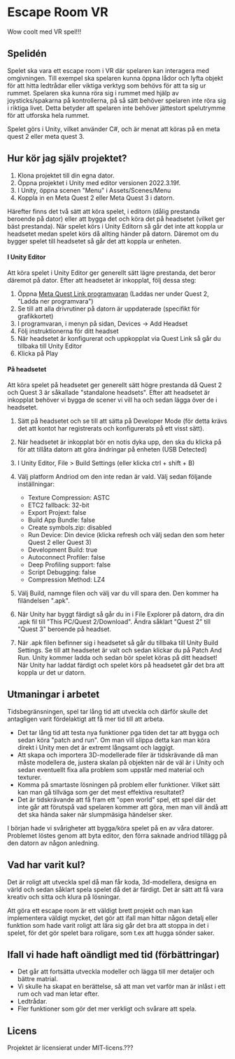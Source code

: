 # Escape Room VR
Wow coolt med VR spel!!!

## Spelidén
Spelet ska vara ett escape room i VR där spelaren kan interagera med omgivningen. Till exempel ska spelaren kunna öppna lådor och lyfta objekt för att hitta ledtrådar eller viktiga verktyg som behövs för att ta sig ur rummet. 
Spelaren ska kunna röra sig i rummet med hjälp av joysticks/spakarna på kontrollerna, på så sätt behöver spelaren inte röra sig i riktiga livet. Detta betyder att spelaren inte behöver jättestort spelutrymme för att utforska hela rummet.

Spelet görs i Unity, vilket använder C#, och är menat att köras på en meta quest 2 eller meta quest 3.


## Hur kör jag själv projektet?
1. Klona projektet till din egna dator.
2. Öppna projektet i Unity med editor versionen 2022.3.19f.
3. I Unity, öppna scenen "Menu" i Assets/Scenes/Menu
4. Koppla in en Meta Quest 2 eller Meta Quest 3 i datorn.

Härefter finns det två sätt att köra spelet, i editorn (dålig prestanda beroende på dator) eller att bygga det och köra det på headsetet (vilket ger bäst prestanda).
När spelet körs i Unity Editorn så går det inte att koppla ur headsetet medan spelet körs då allting händer på datorn. Däremot om du bygger spelet till headsetet så går det att koppla ur enheten.

#### I Unity Editor
Att köra spelet i Unity Editor ger generellt sätt lägre prestanda, det beror däremot på dator.
Efter att headsetet är inkopplat, följ dessa steg:
1. Öppna  [Meta Quest Link programvaran](https://www.meta.com/se/quest/setup/) (Laddas ner under Quest 2, "Ladda ner programvara")
2. Se till att alla drivrutiner på datorn är uppdaterade (specifikt för grafikkortet)
3. I programvaran, i menyn på sidan, Devices -> Add Headset
4. Följ instruktionerna för ditt headset
5. När headsetet är konfigurerat och uppkopplat via Quest Link så går du tillbaka till Unity Editor
6. Klicka på Play

#### På headsetet
Att köra spelet på headsetet ger generellt sätt högre prestanda då Quest 2 och Quest 3 är såkallade "standalone headsets".
Efter att headsetet är inkopplat behöver vi bygga de scener vi vill ha och sedan lägga över de i headsetet.
1. Sätt på headsetet och se till att sätta på Developer Mode (för detta krävs det att kontot har registrerats och konfigurerats på ett visst sätt).
2. När headsetet är inkopplat bör en notis dyka upp, den ska du klicka på för att tillåta datorn att göra ändringar på enheten (USB Detected)
3. I Unity Editor, File > Build Settings (eller klicka ctrl + shift + B)
4. Välj platform Andriod om den inte redan är vald. Välj sedan följande inställningar:
   - Texture Compression: ASTC
   - ETC2 fallback: 32-bit
   - Export Projext: false
   - Build App Bundle: false
   - Create symbols.zip: disabled
   - Run Device: Din device (klicka refresh och välj sedan den som heter Quest 2 eller Quest 3)
   - Development Build: true
   - Autoconnect Profiler: false
   - Deep Profiling support: false
   - Script Debugging: false
   - Compression Method: LZ4

5. Välj Build, namnge filen och välj var du vill spara den. Den kommer ha filändelsen ".apk".
6. När Unity har byggt färdigt så går du in i File Explorer på datorn, dra din .apk fil till "This PC/Quest 2/Download". Ändra såklart "Quest 2" till "Quest 3" beroende på headset.
7. När .apk filen befinner sig i headsetet så går du tillbaka till Unity Build Settings. Se till att headsetet är valt och sedan klickar du på Patch And Run. Unity kommer ladda och sedan bör spelet köras på ditt headset!
När Unity har laddat färdigt och spelet körs på headsetet går det bra att koppla ur det ur datorn.


## Utmaningar i arbetet
Tidsbegränsningen, spel tar lång tid att utveckla och därför skulle det antagligen varit fördelaktigt att få mer tid till att arbeta.
- Det tar lång tid att testa nya funktioner pga tiden det tar att bygga och sedan köra "patch and run". Om man vill slippa detta kan man köra direkt i Unity men det är extremt långsamt och laggigt.
- Att skapa och importera 3D-modellerade filer är tidskrävande då man måste modellera de, justera skalan på objekten när de väl är i Unity och sedan eventuellt fixa alla problem som uppstår med material och texturer.
- Komma på smartaste lösningen på problem eller funktioner. Vilket sätt kan man gå tillväga som ger det mest effektiva resultatet?
- Det är tidskrävande att få fram ett "open world" spel, ett spel där det inte går att förutspå vad spelaren kommer att göra, men man vill ändå att det ska hända saker när slumpmäsiga händelser sker.

I början hade vi svårigheter att bygga/köra spelet på en av våra datorer. Problemet löstes genom att byta editor, den förra saknade andriod tillägg på den datorn av någon anledning.


## Vad har varit kul?
Det är roligt att utveckla spel då man får koda, 3d-modellera, designa en värld och sedan såklart spela spelet då det är färdigt. Det är sätt att få vara kreativ och sitta och klura på lösningar. 

Att göra ett escape room är ett väldigt brett projekt och man kan implementera väldigt mycket, det gör att ifall man hittar någon detalj eller funktion som hade varit roligt att lära sig går det bra att stoppa in det i spelet, för det gör spelet bara roligare, som t.ex att hugga sönder saker. 


## Ifall vi hade haft oändligt med tid (förbättringar)
- Det går att fortsätta utveckla modeller och lägga till mer detaljer och bättre matrial.
- Vi skulle ha skapat en berättelse, så att man vet varför man är inlåst i ett rum och vad man letar efter.
- Ledtrådar.
- Fler funktioner som gör det mer verkligt och svårare att spela.

## Licens
Projektet är licensierat under MIT-licens.???
